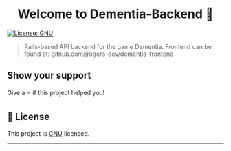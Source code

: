 <h1 align="center">Welcome to Dementia-Backend 👋</h1>
<p>
  <a href="https://www.gnu.org/licenses/" target="_blank">
    <img alt="License: GNU" src="https://img.shields.io/badge/License-GNU-yellow.svg" />
  </a>
</p>

> Rails-based API backend for the game Dementia.
> Frontend can be found at: github.com/jrogers-dev/dementia-frontend

## Show your support

Give a ⭐️ if this project helped you!

## 📝 License

This project is [GNU](https://www.gnu.org/licenses/) licensed.

***